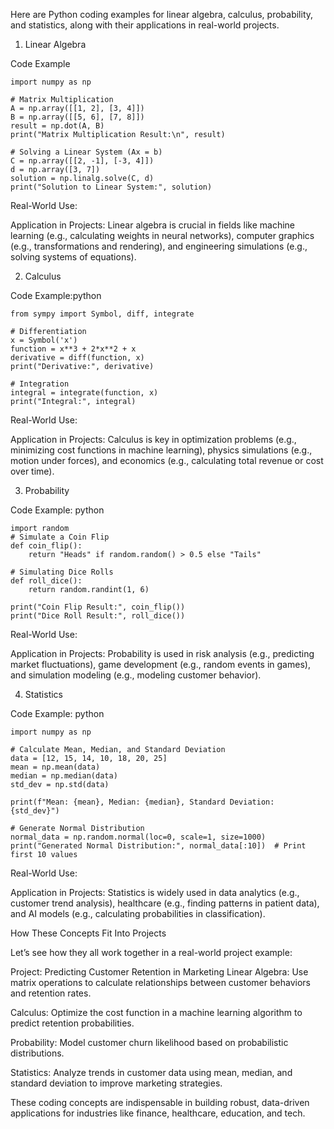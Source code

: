 Here are Python coding examples for linear algebra, calculus, probability, and statistics, along with their applications in real-world projects.

1. Linear Algebra

Code Example

```
import numpy as np

# Matrix Multiplication
A = np.array([[1, 2], [3, 4]])
B = np.array([[5, 6], [7, 8]])
result = np.dot(A, B)
print("Matrix Multiplication Result:\n", result)

# Solving a Linear System (Ax = b)
C = np.array([[2, -1], [-3, 4]])
d = np.array([3, 7])
solution = np.linalg.solve(C, d)
print("Solution to Linear System:", solution)
```

Real-World Use:

Application in Projects: Linear algebra is crucial in fields like machine learning (e.g., calculating weights in neural networks), computer graphics (e.g., transformations and rendering), and engineering simulations (e.g., solving systems of equations).

2. Calculus

Code Example:python

```
from sympy import Symbol, diff, integrate

# Differentiation
x = Symbol('x')
function = x**3 + 2*x**2 + x
derivative = diff(function, x)
print("Derivative:", derivative)

# Integration
integral = integrate(function, x)
print("Integral:", integral)

```

Real-World Use:

Application in Projects: Calculus is key in optimization problems (e.g., minimizing cost functions in machine learning), physics simulations (e.g., motion under forces), and economics (e.g., calculating total revenue or cost over time).

3. Probability

Code Example: python

```
import random
# Simulate a Coin Flip
def coin_flip():
    return "Heads" if random.random() > 0.5 else "Tails"

# Simulating Dice Rolls
def roll_dice():
    return random.randint(1, 6)

print("Coin Flip Result:", coin_flip())
print("Dice Roll Result:", roll_dice())

```

Real-World Use:

Application in Projects: Probability is used in risk analysis (e.g., predicting market fluctuations), game development (e.g., random events in games), and simulation modeling (e.g., modeling customer behavior).

4. Statistics

Code Example: python

```
import numpy as np

# Calculate Mean, Median, and Standard Deviation
data = [12, 15, 14, 10, 18, 20, 25]
mean = np.mean(data)
median = np.median(data)
std_dev = np.std(data)

print(f"Mean: {mean}, Median: {median}, Standard Deviation: {std_dev}")

# Generate Normal Distribution
normal_data = np.random.normal(loc=0, scale=1, size=1000)
print("Generated Normal Distribution:", normal_data[:10])  # Print first 10 values

```

Real-World Use:

Application in Projects: Statistics is widely used in data analytics (e.g., customer trend analysis), healthcare (e.g., finding patterns in patient data), and AI models (e.g., calculating probabilities in classification).

How These Concepts Fit Into Projects

Let’s see how they all work together in a real-world project example:

Project: Predicting Customer Retention in Marketing
Linear Algebra: Use matrix operations to calculate relationships between customer behaviors and retention rates.

Calculus: Optimize the cost function in a machine learning algorithm to predict retention probabilities.

Probability: Model customer churn likelihood based on probabilistic distributions.

Statistics: Analyze trends in customer data using mean, median, and standard deviation to improve marketing strategies.

These coding concepts are indispensable in building robust, data-driven applications for industries like finance, healthcare, education, and tech.
